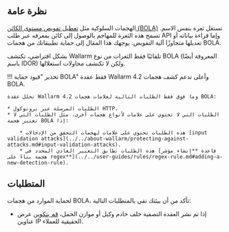 ## نظرة عامة

الهجمات السلوكية مثل [تعطيل تفويض مستوى الكائن (BOLA)](../../attacks-vulns-list.md#broken-object-level-authorization-bola) تستغل ثغرة بنفس الاسم. تسمح هذه الثغرة للمهاجم بالوصول إلى كائن بمعرفه عبر طلب API وإما قراءة بياناته أو تعديلها متجاوزًا آلية التفويض. يوجهك هذا المقال إلى حماية تطبيقاتك من هجمات BOLA.

بشكل افتراضي، تكتشف Wallarm تلقائيًا فقط الثغرات من نوع BOLA (المعروفة أيضًا باسم IDOR) ولكن لا تكتشف محاولات استغلالها.

!!! تحذير "قيود حماية BOLA"
    فقط عقدة Wallarm 4.2 وأعلى تدعم كشف هجمات BOLA.

    تحلل عقدة Wallarm 4.2 وما فوق فقط الطلبات التالية لعلامات هجمات BOLA:

    * الطلبات المرسلة عبر بروتوكول HTTP.
    * الطلبات التي لا تحتوي على علامات لأنواع هجمات أخرى، مثل الطلبات التي لا تعتبر هجمة BOLA إذا:

        * هذه الطلبات تحتوي على علامات لهجمات التحقق من الإدخالات [input validation attacks](../../about-wallarm/protecting-against-attacks.md#input-validation-attacks).
        * هذه الطلبات تطابق التعبير العادي المحدد في [قاعدة **إنشاء مؤشر هجمة بناءً على regex**](../../user-guides/rules/regex-rule.md#adding-a-new-detection-rule).

## المتطلبات

لحماية الموارد من هجمات BOLA، تأكد من أن بيئتك تفي بالمتطلبات التالية:

* إذا تم نشر العقدة التصفية خلف خادم وكيل أو موازن الحمل، [قم بتكوين](../using-proxy-or-balancer-en.md) عرض عناوين IP الحقيقية للعملاء.